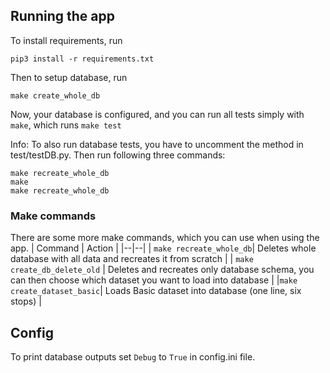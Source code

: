 ## Running the app

To install requirements, run

    pip3 install -r requirements.txt

Then to setup database, run

    make create_whole_db

Now, your database is configured, and you can run all tests simply with `make`, which runs `make test`

Info: To also run database tests, you have to uncomment the method in test/testDB.py. Then run following three commands:

    make recreate_whole_db
    make
    make recreate_whole_db

### Make commands
There are some more make commands, which you can use when using the app.
|  Command | Action |
|--|--|
| `make recreate_whole_db`| Deletes whole database with all data and recreates it from scratch |
| `make create_db_delete_old` | Deletes and recreates only database schema, you can then choose which dataset you want to load into database |
|`make create_dataset_basic`| Loads Basic dataset into database (one line, six stops) |

## Config

To print database outputs set `Debug` to `True` in config.ini file.